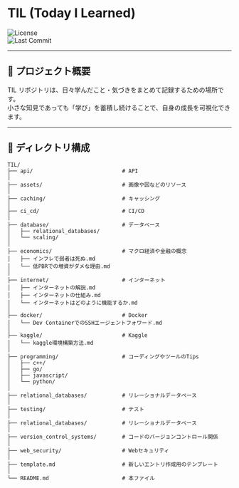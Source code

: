 # TIL (Today I Learned)

![License](https://img.shields.io/badge/license-MIT-blue.svg)  
![Last Commit](https://img.shields.io/github/last-commit/HyperThread777/TIL.svg)

---

## 🎯 プロジェクト概要

TIL リポジトリは、日々学んだこと・気づきをまとめて記録するための場所です。  
小さな知見であっても「学び」を蓄積し続けることで、自身の成長を可視化できます。

---

## 📂 ディレクトリ構成

```text
TIL/
├── api/                            # API
│
├── assets/                         # 画像や図などのリソース
│
├── caching/                        # キャッシング
│
├── ci_cd/                          # CI/CD
│
├── database/                       # データベース
│   ├── relational_databases/
│   └── scaling/
│
├── economics/                      # マクロ経済や金融の概念
│   ├── インフレで弱者は死ぬ.md
│   └── 低PBRでの増資がダメな理由.md
│
├── internet/                       # インターネット
│   ├── インターネットの解説.md
│   ├── インターネットの仕組み.md
│   └── インターネットはどのように機能するか.md
│
├── docker/                         # Docker
│   └── Dev ContainerでのSSHエージェントフォワード.md
│
├── kaggle/                         # Kaggle
│   └── kaggle環境構築方法.md
│
├── programming/                    # コーディングやツールのTips
│   ├── c++/
│   ├── go/
│   ├── javascript/
│   └── python/
│
├── relational_databases/           # リレーショナルデータベース
│
├── testing/                        # テスト
│
├── relational_databases/           # リレーショナルデータベース
│
├── version_control_systems/        # コードのバージョンコントロール関係
│
├── web_security/                   # Webセキュリティ
│
├── template.md                     # 新しいエントリ作成用のテンプレート
│
└── README.md                       # 本ファイル
